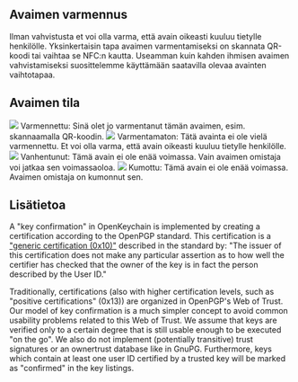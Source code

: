 [//]: # (NOTE: Please put every sentence in its own line, Transifex puts every line in its own translation field!)

## Avaimen varmennus
Ilman vahvistusta et voi olla varma, että avain oikeasti kuuluu tietylle henkilölle.
Yksinkertaisin tapa avaimen varmentamiseksi on skannata QR-koodi tai vaihtaa se NFC:n kautta.
Useamman kuin kahden ihmisen avaimen vahvistamiseksi suosittelemme käyttämään saatavilla olevaa avainten vaihtotapaa.

## Avaimen tila

<img src="status_signature_verified_cutout_24dp"/>  
Varmennettu: Sinä olet jo varmentanut tämän avaimen, esim. skannaamalla QR-koodin.  
<img src="status_signature_unverified_cutout_24dp"/>  
Varmentamaton: Tätä avainta ei ole vielä varmennettu. Et voi olla varma, että avain oikeasti kuuluu tietylle henkilölle.  
<img src="status_signature_expired_cutout_24dp"/>  
Vanhentunut: Tämä avain ei ole enää voimassa. Vain avaimen omistaja voi jatkaa sen voimassaoloa.  
<img src="status_signature_revoked_cutout_24dp"/>  
Kumottu: Tämä avain ei ole enää voimassa. Avaimen omistaja on kumonnut sen. 

## Lisätietoa
A "key confirmation" in OpenKeychain is implemented by creating a certification according to the OpenPGP standard.
This certification is a ["generic certification (0x10)"](http://tools.ietf.org/html/rfc4880#section-5.2.1) described in the standard by:
"The issuer of this certification does not make any particular assertion as to how well the certifier has checked that the owner of the key is in fact the person described by the User ID."

Traditionally, certifications (also with higher certification levels, such as "positive certifications" (0x13)) are organized in OpenPGP's Web of Trust.
Our model of key confirmation is a much simpler concept to avoid common usability problems related to this Web of Trust.
We assume that keys are verified only to a certain degree that is still usable enough to be executed "on the go".
We also do not implement (potentially transitive) trust signatures or an ownertrust database like in GnuPG.
Furthermore, keys which contain at least one user ID certified by a trusted key will be marked as "confirmed" in the key listings.